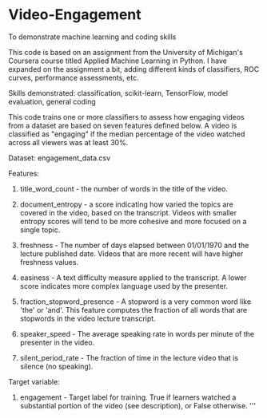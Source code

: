 # Video-Engagement
To demonstrate machine learning and coding skills

This code is based on an assignment from the University of Michigan's Coursera course titled Applied Machine Learning in Python. I have expanded on the assignment a bit, adding different kinds of classifiers, ROC curves, performance assessments, etc.

Skills demonstrated: classification, scikit-learn, TensorFlow, model evaluation, general coding

This code trains one or more classifiers to assess how engaging videos from a dataset are based on seven features defined below. A video is classified as "engaging" if the median percentage of the video watched across all viewers was at least 30%.

Dataset: engagement_data.csv

Features:

1. title_word_count - the number of words in the title of the video.

2. document_entropy - a score indicating how varied the topics are covered in the video, based on the transcript. Videos with smaller entropy scores will tend to be more cohesive and more focused on a single topic.

3. freshness - The number of days elapsed between 01/01/1970 and the lecture published date. Videos that are more recent will have higher freshness values.

4. easiness - A text difficulty measure applied to the transcript. A lower score indicates more complex language used by the presenter.

5. fraction_stopword_presence - A stopword is a very common word like 'the' or 'and'. This feature computes the fraction of all words that are stopwords in the video lecture transcript.

6. speaker_speed - The average speaking rate in words per minute of the presenter in the video.

7. silent_period_rate - The fraction of time in the lecture video that is silence (no speaking).

Target variable:

1. engagement - Target label for training. True if learners watched a substantial portion of the video (see description), or False otherwise.
'''
